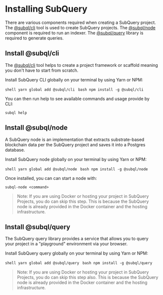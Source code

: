 # Installing SubQuery

There are various components required when creating a SubQuery project. The [@subql/cli](https://github.com/subquery/subql/tree/docs-new-section/packages/cli) tool is used to create SubQuery projects. The [@subql/node](https://github.com/subquery/subql/tree/docs-new-section/packages/node) component is required to run an indexer. The [@subql/query](https://github.com/subquery/subql/tree/docs-new-section/packages/query) library is required to generate queries.

## Install @subql/cli

The [@subql/cli](https://github.com/subquery/subql/tree/docs-new-section/packages/cli) tool helps to create a project framework or scaffold meaning you don't have to start from scratch.

Install SubQuery CLI globally on your terminal by using Yarn or NPM:

<CodeGroup> <CodeGroupItem title="YARN" active> ```shell yarn global add @subql/cli ``` </CodeGroupItem>
<CodeGroupItem title="NPM"> ```bash npm install -g @subql/cli ``` </CodeGroupItem> </CodeGroup>

You can then run help to see available commands and usage provide by CLI:

```shell
subql help
```
## Install @subql/node

A SubQuery node is an implementation that extracts substrate-based blockchain data per the SubQuery project and saves it into a Postgres database.

Install SubQuery node globally on your terminal by using Yarn or NPM:

<CodeGroup> <CodeGroupItem title="YARN" active> ```shell yarn global add @subql/node ``` </CodeGroupItem>
<CodeGroupItem title="NPM"> ```bash npm install -g @subql/node ``` </CodeGroupItem> </CodeGroup>

Once installed, you can can start a node with:

```shell
subql-node <command>
```
> Note: If you are using Docker or hosting your project in SubQuery Projects, you do can skip this step. This is because the SubQuery node is already provided in the Docker container and the hosting infrastructure.

## Install @subql/query

The SubQuery query library provides a service that allows you to query your project in a "playground" environment via your browser.

Install SubQuery query globally on your terminal by using Yarn or NPM:

<CodeGroup> <CodeGroupItem title="YARN" active> ```shell yarn global add @subql/query ``` </CodeGroupItem>
<CodeGroupItem title="NPM"> ```bash npm install -g @subql/query ``` </CodeGroupItem> </CodeGroup>

> Note: If you are using Docker or hosting your project in SubQuery Projects, you do can skip this step also. This is because the SubQuery node is already provided in the Docker container and the hosting infrastructure. 